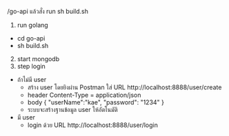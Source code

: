 <!-- start api -->
/go-api แล้วสั่ง run
sh build.sh

<!-- step mongo and first use api-->
1. run golang
  - cd go-api
  - sh build.sh
2. start mongodb
3. step login
  - ถ้าไม่มี user
    - สร้าง user โดยยิงผ่าน Postman ใส่ URL http://localhost:8888/user/create
    - header
       Content-Type = application/json
    - body
      {
        "userName":"kae",
        "password": "1234"
      }
    - ระบบจะสร้างฐานข้อมูล user ให้อัตโนมัติ
  - มี user
    - login ด้วย URL http://localhost:8888/user/login
